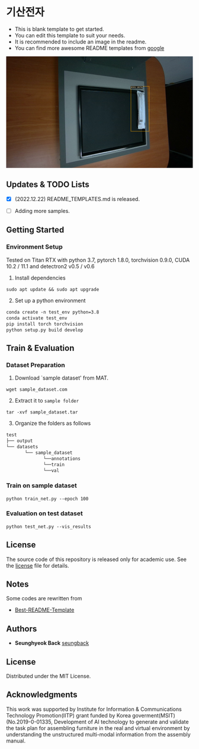 # 기산전자

- This is blank template to get started.
- You can edit this template to suit your needs.
- It is recommended to include an image in the readme.
- You can find more awesome README templates from [google](https://www.google.com/search?q=awesome+readme+templates&oq=awe&aqs=chrome.0.69i59j69i57j69i61.1243j0j4&sourceid=chrome&ie=UTF-8)

<img src="./sample_image/result_sample.png" height="300">


## Updates & TODO Lists
- [X] (2022.12.22) README_TEMPLATES.md is released.
- [ ] Adding more samples.


## Getting Started

### Environment Setup

Tested on Titan RTX with python 3.7, pytorch 1.8.0, torchvision 0.9.0, CUDA 10.2 / 11.1 and detectron2 v0.5 / v0.6

1. Install dependencies
```
sudo apt update && sudo apt upgrade
```

2. Set up a python environment
```
conda create -n test_env python=3.8
conda activate test_env
pip install torch torchvision
python setup.py build develop
```

## Train & Evaluation

### Dataset Preparation
1. Download `sample dataset' from MAT.
```
wget sample_dataset.com
```

2. Extract it to `sample folder`
```
tar -xvf sample_dataset.tar
```

3. Organize the folders as follows
```
test
├── output
└── datasets
       └── sample_dataset
              └──annotations
              └──train
              └──val       
```
### Train on sample dataset
```
python train_net.py --epoch 100
```

### Evaluation on test dataset
```
python test_net.py --vis_results
```

## License

The source code of this repository is released only for academic use. See the [license](./LICENSE.md) file for details.

## Notes

Some codes are rewritten from
- [Best-README-Template](https://github.com/othneildrew/Best-README-Template/edit/master/BLANK_README.md)


## Authors
- **Seunghyeok Back** [seungback](https://github.com/SeungBack)

## License
Distributed under the MIT License.

## Acknowledgments
This work was supported by Institute for Information & Communications Technology Promotion(IITP) grant funded by Korea goverment(MSIT) (No.2019-0-01335, Development of AI technology to generate and validate the task plan for assembling furniture in the real and virtual environment by understanding the unstructured multi-modal information from the assembly manual.